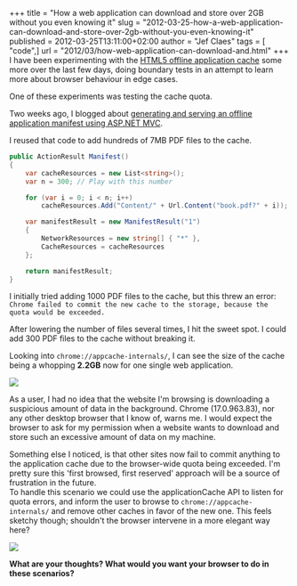 +++
title = "How a web application can download and store over 2GB without you even knowing it"
slug = "2012-03-25-how-a-web-application-can-download-and-store-over-2gb-without-you-even-knowing-it"
published = 2012-03-25T13:11:00+02:00
author = "Jef Claes"
tags = [ "code",]
url = "2012/03/how-web-application-can-download-and.html"
+++
I have been experimenting with the [HTML5 offline application
cache](http://www.w3.org/TR/html5/offline.html) some more over the last
few days, doing boundary tests in an attempt to learn more about browser
behaviour in edge cases.  
  
One of these experiments was testing the cache quota.  
  
Two weeks ago, I blogged about [generating and serving an offline
application manifest using ASP.NET MVC](http://jclaes.blogspot.com/2012/03/html5-offline-web-applications-as.html).

I reused that code to add hundreds of 7MB PDF files to the cache.  

```csharp
public ActionResult Manifest()
{     
    var cacheResources = new List<string>();
    var n = 300; // Play with this number

    for (var i = 0; i < n; i++)
        cacheResources.Add("Content/" + Url.Content("book.pdf?" + i));

    var manifestResult = new ManifestResult("1")
    {
        NetworkResources = new string[] { "*" },
        CacheResources = cacheResources
    };

    return manifestResult;
}
```

I initially tried adding 1000 PDF files to the cache, but this threw an
error: `Chrome failed to commit the new cache to the storage, because the
quota would be exceeded.`  
  
After lowering the number of files several times, I hit the sweet spot.
I could add 300 PDF files to the cache without breaking it.  

Looking into `chrome://appcache-internals/`, I can see the size of the
cache being a whopping **2.2GB** now for one single web application.

[![](/post/images/thumbnails/2012-03-25-how-a-web-application-can-download-and-store-over-2gb-without-you-even-knowing-it-appcache-internals.PNG)](/post/images/2012-03-25-how-a-web-application-can-download-and-store-over-2gb-without-you-even-knowing-it-appcache-internals.PNG)

As a user, I had no idea that the website I'm browsing is downloading a
suspicious amount of data in the background. Chrome (17.0.963.83), nor
any other desktop browser that I know of, warns me. I would expect the
browser to ask for my permission when a website wants to download and
store such an excessive amount of data on my machine.  
  
Something else I noticed, is that other sites now fail to commit
anything to the application cache due to the browser-wide quota being
exceeded. I'm pretty sure this 'first browsed, first reserved' approach
will be a source of frustration in the future.  
To handle this scenario we could use the applicationCache API to listen
for quota errors, and inform the user to browse to
`chrome://appcache-internals/` and remove other caches in favor of the
new one. This feels sketchy though; shouldn't the browser intervene in a
more elegant way here?  

[![](/post/images/thumbnails/2012-03-25-how-a-web-application-can-download-and-store-over-2gb-without-you-even-knowing-it-exceedquote.PNG)](/post/images/2012-03-25-how-a-web-application-can-download-and-store-over-2gb-without-you-even-knowing-it-exceedquote.PNG)
 
**What are your thoughts? What would you want your browser to do in
these scenarios?**
